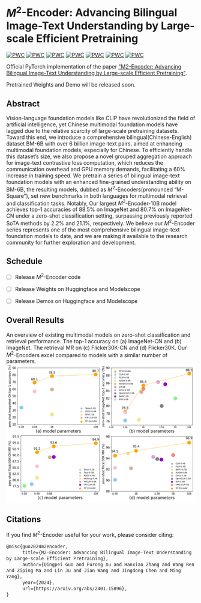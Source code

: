# $M^2$-Encoder: Advancing Bilingual Image-Text Understanding by Large-scale Efficient Pretraining
	
[![PWC](https://img.shields.io/endpoint.svg?url=https://paperswithcode.com/badge/boldsymbol-m-2-encoder-advancing-bilingual/zero-shot-image-retrieval-on-coco-cn)](https://paperswithcode.com/sota/zero-shot-image-retrieval-on-coco-cn?p=boldsymbol-m-2-encoder-advancing-bilingual)
[![PWC](https://img.shields.io/endpoint.svg?url=https://paperswithcode.com/badge/boldsymbol-m-2-encoder-advancing-bilingual/zero-shot-cross-modal-retrieval-on-flickr30k)](https://paperswithcode.com/sota/zero-shot-cross-modal-retrieval-on-flickr30k?p=boldsymbol-m-2-encoder-advancing-bilingual)
[![PWC](https://img.shields.io/endpoint.svg?url=https://paperswithcode.com/badge/boldsymbol-m-2-encoder-advancing-bilingual/zero-shot-image-retrieval-on-flickr30k-cn)](https://paperswithcode.com/sota/zero-shot-image-retrieval-on-flickr30k-cn?p=boldsymbol-m-2-encoder-advancing-bilingual)
[![PWC](https://img.shields.io/endpoint.svg?url=https://paperswithcode.com/badge/boldsymbol-m-2-encoder-advancing-bilingual/zero-shot-transfer-image-classification-on-1)](https://paperswithcode.com/sota/zero-shot-transfer-image-classification-on-1?p=boldsymbol-m-2-encoder-advancing-bilingual)
[![PWC](https://img.shields.io/endpoint.svg?url=https://paperswithcode.com/badge/boldsymbol-m-2-encoder-advancing-bilingual/zero-shot-learning-on-imagenet-cn)](https://paperswithcode.com/sota/zero-shot-learning-on-imagenet-cn?p=boldsymbol-m-2-encoder-advancing-bilingual)
[![PWC](https://img.shields.io/endpoint.svg?url=https://paperswithcode.com/badge/boldsymbol-m-2-encoder-advancing-bilingual/zero-shot-text-to-image-retrieval-on-coco-cn)](https://paperswithcode.com/sota/zero-shot-text-to-image-retrieval-on-coco-cn?p=boldsymbol-m-2-encoder-advancing-bilingual)
[![PWC](https://img.shields.io/endpoint.svg?url=https://paperswithcode.com/badge/boldsymbol-m-2-encoder-advancing-bilingual/zero-shot-cross-modal-retrieval-on-coco-2014)](https://paperswithcode.com/sota/zero-shot-cross-modal-retrieval-on-coco-2014?p=boldsymbol-m-2-encoder-advancing-bilingual)


Official PyTorch implementation of the paper ["M2-Encoder: Advancing Bilingual Image-Text Understanding by Large-scale Efficient Pretraining"](https://arxiv.org/abs/2401.15896).

Pretrained Weights and Demo will be released soon. 

## Abstract
Vision-language foundation models like CLIP have revolutionized the field of artificial intelligence, yet Chinese multimodal foundation models have lagged due to the relative scarcity of large-scale pretraining datasets. Toward this end, we introduce a comprehensive bilingual(Chinese-English) dataset BM-6B with over 6 billion image-text pairs, aimed at enhancing multimodal foundation models, especially for Chinese. To efficiently handle this dataset’s size, we also propose a novel grouped aggregation approach for image-text contrastive loss computation, which reduces the communication overhead and GPU memory demands, facilitating a 60% increase in training speed. We pretrain a series of bilingual image-text foundation models with an enhanced fine-grained understanding ability on BM-6B, the resulting models, dubbed as $M^2$-Encoders(pronounced “M-Square”), set new benchmarks in both languages for multimodal retrieval and classification tasks. Notably, Our largest $M^2$-Encoder-10B model achieves top-1 accuracies of 88.5% on ImageNet and 80.7% on ImageNet-CN under a zero-shot classification setting, surpassing previously reported SoTA methods by 2.2% and 21.1%, respectively. We believe our $M^2$-Encoder series represents one of the most comprehensive bilingual image-text foundation models to date, and we are making it available to the research community for further exploration and development.

## Schedule
- [ ] Release $M^2$-Encoder code
- [ ] Release Weights on Huggingface and Modelscope
- [ ] Release Demos on Huggingface and Modelscope  


## Overall Results
An overview of existing multimodal models on zero-shot classification and retrieval performance. The top-1 accuracy on (a) ImageNet-CN and (b) ImageNet. The retrieval MR on (c) Flicker30K-CN and (d) Flicker30K. Our $M^2$-Encoders excel compared to models with a similar number of parameters.
![](https://github.com/alipay/Ant-Multi-Modal-Framework/blob/main/prj/M2_Encoder/pics/effect.png)


## Citations
If you find $M^2$-Encoder useful for your work, please consider citing:
```
@misc{guo2024m2encoder,
      title={M2-Encoder: Advancing Bilingual Image-Text Understanding by Large-scale Efficient Pretraining}, 
      author={Qingpei Guo and Furong Xu and Hanxiao Zhang and Wang Ren and Ziping Ma and Lin Ju and Jian Wang and Jingdong Chen and Ming Yang},
      year={2024},
      url={https://arxiv.org/abs/2401.15896},
}
```

